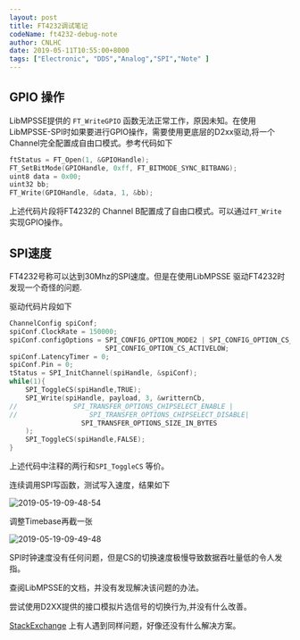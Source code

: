 ```yaml
---
layout: post
title: FT4232调试笔记
codeName: ft4232-debug-note
author: CNLHC
date: 2019-05-11T10:55:00+8000
tags: ["Electronic", "DDS","Analog","SPI","Note" ]
---
```


## GPIO 操作

LibMPSSE提供的 `FT_WriteGPIO` 函数无法正常工作，原因未知。在使用LibMPSSE-SPI时如果要进行GPIO操作，需要使用更底层的D2xx驱动,将一个Channel完全配置成自由口模式。参考代码如下

```cpp
ftStatus = FT_Open(1, &GPIOHandle);
FT_SetBitMode(GPIOHandle, 0xff, FT_BITMODE_SYNC_BITBANG);
uint8 data = 0x00;
uint32 bb;
FT_Write(GPIOHandle, &data, 1, &bb);
```

上述代码片段将FT4232的 Channel B配置成了自由口模式。可以通过`FT_Write` 实现GPIO操作。

## SPI速度

FT4232号称可以达到30Mhz的SPI速度。但是在使用LibMPSSE 驱动FT4232时发现一个奇怪的问题.

驱动代码片段如下

```cpp
ChannelConfig spiConf;
spiConf.ClockRate = 150000;
spiConf.configOptions = SPI_CONFIG_OPTION_MODE2 | SPI_CONFIG_OPTION_CS_DBUS5 |
                        SPI_CONFIG_OPTION_CS_ACTIVELOW;
spiConf.LatencyTimer = 0;
spiConf.Pin = 0;
tStatus = SPI_InitChannel(spiHandle, &spiConf);
while(1){
    SPI_ToggleCS(spiHandle,TRUE);
    SPI_Write(spiHandle, payload, 3, &writternCb,
//              SPI_TRANSFER_OPTIONS_CHIPSELECT_ENABLE |
//                  SPI_TRANSFER_OPTIONS_CHIPSELECT_DISABLE|
                  SPI_TRANSFER_OPTIONS_SIZE_IN_BYTES
    );
    SPI_ToggleCS(spiHandle,FALSE);
}
```

上述代码中注释的两行和`SPI_ToggleCS` 等价。

连续调用SPI写函数，测试写入速度，结果如下

![2019-05-19-09-48-54](https://cnworkshop.oss-cn-beijing.aliyuncs.com/images%5Cca311b47aabc13af70111fd89db0919d.png)

调整Timebase再截一张

![2019-05-19-09-49-48](https://cnworkshop.oss-cn-beijing.aliyuncs.com/images%5Ccd7d88ea8bb2978a258d361454532eb5.png)

SPI时钟速度没有任何问题，但是CS的切换速度极慢导致数据吞吐量低的令人发指。

查阅LibMPSSE的文档，并没有发现解决该问题的办法。

尝试使用D2XX提供的接口模拟片选信号的切换行为,并没有什么改善。

[StackExchange](https://electronics.stackexchange.com/questions/380531/ft232hl-ftdi-consecutive-spi-bytes-delay-problem/439220#439220) 上有人遇到同样问题，好像还没有什么解决方案。
